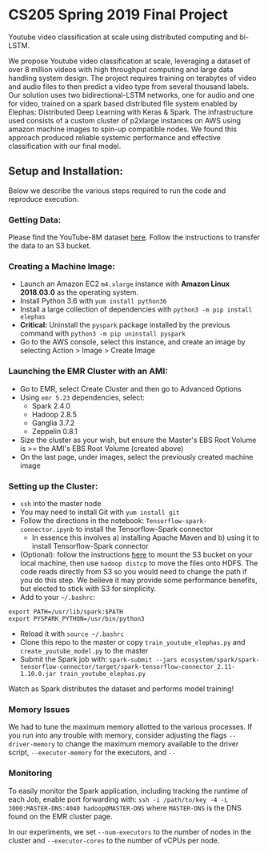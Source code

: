 # CS205 Spring 2019 Final Project
Youtube video classification at scale using distributed computing and bi-LSTM.

We propose Youtube video classification at scale, leveraging a dataset of over 8 million videos with high throughput computing and large data handling system design.  The project requires training on terabytes of video and audio files to then predict a video type from several thousand labels.  Our solution uses two bidirectional-LSTM networks, one for audio and one for video, trained on a spark based distributed file system enabled by Elephas: Distributed Deep Learning with Keras & Spark.  The infrastructure used consists of a custom cluster of p2xlarge instances on AWS using amazon machine images to spin-up compatible nodes.  We found this approach produced reliable systemic performance and effective classification with our final model.


## Setup and Installation:

Below we describe the various steps required to run the code and reproduce execution.

### Getting Data:

Please find the YouTube-8M dataset [here](https://research.google.com/youtube8m/download.html). Follow the instructions to transfer the data to an S3 bucket.

### Creating a Machine Image:

- Launch an Amazon EC2 `m4.xlarge` instance with **Amazon Linux 2018.03.0** as the operating system.
- Install Python 3.6 with `yum install python36`
- Install a large collection of dependencies with `python3 -m pip install elephas`
- **Critical:** Uninstall the `pyspark` package installed by the previous command with `python3 -m pip uninstall pyspark`
- Go to the AWS console, select this instance, and create an image by selecting Action > Image > Create Image

### Launching the EMR Cluster with an AMI:

- Go to EMR, select Create Cluster and then go to Advanced Options
- Using `emr 5.23` dependencies, select:
  - Spark 2.4.0 
  - Hadoop 2.8.5
  - Ganglia 3.7.2
  - Zeppelin 0.8.1
- Size the cluster as your wish, but ensure the Master's EBS Root Volume is >= the AMI's EBS Root Volume (created above)
- On the last page, under images, select the previously created machine image

### Setting up the Cluster:

- `ssh` into the master node
- You may need to install Git with `yum install git`
- Follow the directions in the notebook: `Tensorflow-spark-connector.ipynb` to install the Tensorflow-Spark connector
  - In essence this involves a) installing Apache Maven and b) using it to install Tensorflow-Spark connector
- (Optional): follow the instructions [here](https://cloudkul.com/blog/mounting-s3-bucket-linux-ec2-instance/) to mount the S3 bucket on your local machine, then use `hadoop distcp` to move the files onto HDFS. The code reads directly from S3 so you would need to change the path if you do this step. We believe it may provide some performance benefits, but elected to stick with S3 for simplicity.
- Add to your `~/.bashrc`: 
```
export PATH=/usr/lib/spark:$PATH
export PYSPARK_PYTHON=/usr/bin/python3
```
- Reload it with `source ~/.bashrc`
- Clone this repo to the master or copy `train_youtube_elephas.py` and `create_youtube_model.py` to the master
- Submit the Spark job with: `spark-submit --jars ecosystem/spark/spark-tensorflow-connector/target/spark-tensorflow-connector_2.11-1.10.0.jar train_youtube_elephas.py`

Watch as Spark distributes the dataset and performs model training!

### Memory Issues

We had to tune the maximum memory allotted to the various processes. If you run into any trouble with memory, consider adjusting the flags `--driver-memory` to change the maximum memory available to the driver script, `--executor-memory` for the executors, and `--`

### Monitoring

To easily monitor the Spark application, including tracking the runtime of each Job, enable port forwarding with:
`ssh -i /path/to/key -4 -L 3000:MASTER-DNS:4040 hadoop@MASTER-DNS`
where `MASTER-DNS` is the DNS found on the EMR cluster page.

In our experiments, we set `--num-executors` to the number of nodes in the cluster and `--executor-cores` to the number of vCPUs per node.
